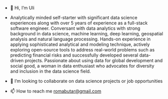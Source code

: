 - 👋 Hi, I’m Uli
- Analytically minded self-starter with significant data science experiences along with over 5 years of experience as a full-stack software engineer. Conversant with data analytics with strong background in data science, machine learning, deep learning, geospatial analysis and natural language processing. Hands-on experience in applying sophisticated analytical and modeling technique, actively exploring open-source tools to address real-world problems such as predicting financial risks and successfully developed several data-driven projects. Passionate about using data for global development and social good, a woman in data enthusiast who advocates for diversity and inclusion in the data science field.

- 💞️ I’m looking to collaborate on data science projects or job opportunities
- 📫 How to reach me romabutar@gmail.com


<!---
Uly85/Uly85 is a ✨ special ✨ repository because its `README.md` (this file) appears on your GitHub profile.
You can click the Preview link to take a look at your changes.
--->
